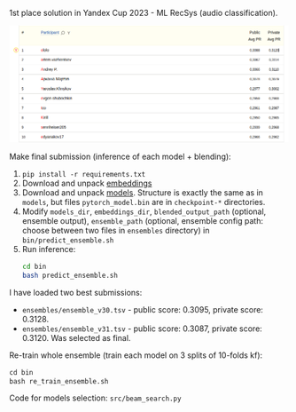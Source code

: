 1st place solution in Yandex Cup 2023 - ML RecSys (audio classification).

![](./leaderboard.png)

Make final submission (inference of each model + blending):
1. `pip install -r requirements.txt`
2. Download and unpack [embeddings](https://disk.yandex.ru/d/k-tAIJBnWyo7tA)
3. Download and unpack [models](https://disk.yandex.ru/d/5ohGVa5XDx9GKg). Structure is exactly the same as in `models`, but files `pytorch_model.bin` are in `checkpoint-*` directories.
4. Modify `models_dir`, `embeddings_dir`, `blended_output_path` (optional, ensemble output), `ensemble_path` (optional, ensemble config path: choose between two files in `ensembles` directory) in `bin/predict_ensemble.sh`
5. Run inference:
    ```bash
    cd bin
    bash predict_ensemble.sh
    ```

I have loaded two best submissions:
* `ensembles/ensemble_v30.tsv` - public score: 0.3095, private score: 0.3128.
* `ensembles/ensemble_v31.tsv` - public score: 0.3087, private score: 0.3120. Was selected as final.

Re-train whole ensemble (train each model on 3 splits of 10-folds kf):
```bas
cd bin
bash re_train_ensemble.sh
```

Code for models selection: `src/beam_search.py`